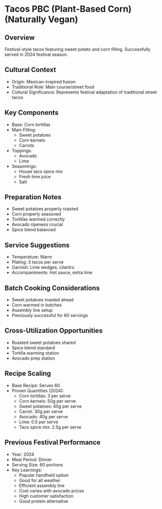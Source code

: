 # Tacos PBC (Plant-Based Corn) (Naturally Vegan)

## Overview
Festival-style tacos featuring sweet potato and corn filling. Successfully served in 2024 festival season.

## Cultural Context
- Origin: Mexican-inspired fusion
- Traditional Role: Main course/street food
- Cultural Significance: Represents festival adaptation of traditional street tacos

## Key Components
- Base: Corn tortillas
- Main Filling:
  - Sweet potatoes
  - Corn kernels
  - Carrots
- Toppings:
  - Avocado
  - Lime
- Seasonings:
  - House taco spice mix
  - Fresh lime juice
  - Salt

## Preparation Notes
- Sweet potatoes properly roasted
- Corn properly seasoned
- Tortillas warmed correctly
- Avocado ripeness crucial
- Spice blend balanced

## Service Suggestions
- Temperature: Warm
- Plating: 3 tacos per serve
- Garnish: Lime wedges, cilantro
- Accompaniments: Hot sauce, extra lime

## Batch Cooking Considerations
- Sweet potatoes roasted ahead
- Corn warmed in batches
- Assembly line setup
- Previously successful for 60 servings

## Cross-Utilization Opportunities
- Roasted sweet potatoes shared
- Spice blend standard
- Tortilla warming station
- Avocado prep station

## Recipe Scaling
- Base Recipe: Serves 60
- Proven Quantities (2024):
  - Corn tortillas: 3 per serve
  - Corn kernels: 50g per serve
  - Sweet potatoes: 40g per serve
  - Carrot: 30g per serve
  - Avocado: 40g per serve
  - Lime: 0.5 per serve
  - Taco spice mix: 2.5g per serve

## Previous Festival Performance
- Year: 2024
- Meal Period: Dinner
- Serving Size: 60 portions
- Key Learnings:
  - Popular handheld option
  - Good for all weather
  - Efficient assembly line
  - Cost varies with avocado prices
  - High customer satisfaction
  - Good protein alternative 